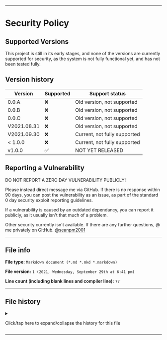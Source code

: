 
***

# Security Policy

## Supported Versions

This project is still in its early stages, and none of the versions are currently supported for security, as the system is not fully functional yet, and has not been tested fully.

## Version history

| Version | Supported          | Support status |
| ------- | ------------------ |-----------------|
| 0.0.A   | :x: | Old version, not supported |
| 0.0.B   | :x: | Old version, not supported |
| 0.0.C   | :x: | Old version, not supported |
| V2021.08.31 | :x: | Old version, not supported |
| V2021.09.30 | :x: | Current, not fully supported |
| < 1.0.0   | :x:                | Current, not fully supported |
| v1.0.0    | :white_check_mark: | NOT YET RELEASED |

## Reporting a Vulnerability

DO NOT REPORT A ZERO DAY VULNERABILITY PUBLICLY!

Please instead direct message me via GitHub. If there is no response within 90 days, you can post the vulnerability as an issue, as part of the standard 0 day security exploit reporting guidelines.

If a vulnerability is caused by an outdated dependancy, you can report it publicly, as it usually isn't that much of a problem.

Other security currently isn't available. If there are any further questions, @ me privately on GitHub. [@seanpm2001](https://github.com/seanpm2001/)

***

## File info

**File type:** `Markdown document (*.md *.mkd *.markdown)`

**File version:** `1 (2021, Wednesday, September 29th at 6:41 pm)`

**Line count (including blank lines and compiler line):** `77`

***

## File history

<details><summary><p>Click/tap here to expand/collapse the history for this file</p></summary>

**Version 1 (2021, Wednesday, September 29th at 6:41 pm)**

> Changes:

> * Started the file

> * Added the supported versions section

> * Added the version history section

> * Added the reporting a vulnerability section

> * Added the file info section

> * Added the file history section

> * No other changes in version 1

**Version 2 (Coming soon)**

> Changes:

> * Coming soon

> * No other changes in version 2

</details>

***
